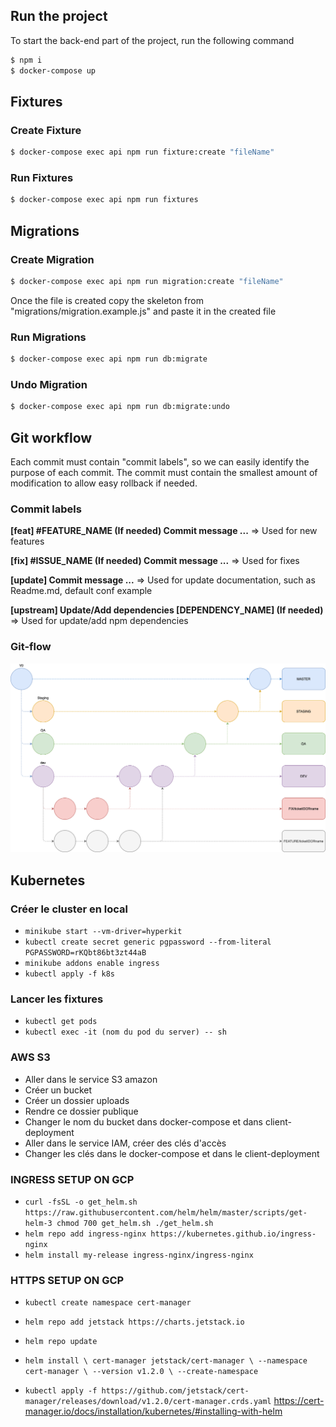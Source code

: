 ## Run the project

To start the back-end part of the project, run the following command

```bash
$ npm i 
$ docker-compose up
```

## Fixtures

### Create Fixture
```bash
$ docker-compose exec api npm run fixture:create "fileName"
```

### Run Fixtures
```bash
$ docker-compose exec api npm run fixtures
```

## Migrations

### Create Migration
```bash
$ docker-compose exec api npm run migration:create "fileName"
```
Once the file is created copy the skeleton from "migrations/migration.example.js" and paste it in the created file

### Run Migrations
```bash
$ docker-compose exec api npm run db:migrate
```

### Undo Migration
```bash
$ docker-compose exec api npm run db:migrate:undo
```

## Git workflow

Each commit must contain "commit labels", so we can easily identify the purpose of each commit. The commit must contain the smallest amount of modification to allow easy rollback if needed.

### Commit labels

**[feat] #FEATURE_NAME (If needed) Commit message ...**           => Used for new features

**[fix] #ISSUE_NAME (If needed) Commit message ...**              => Used for fixes

**[update] Commit message ...**                                   => Used for update documentation, such as Readme.md, default conf example

**[upstream] Update/Add dependencies [DEPENDENCY_NAME] (If needed)**  => Used for update/add npm dependencies

### Git-flow

![](docs/images/gitflow.png)


## Kubernetes

### Créer le cluster en local

* `minikube start --vm-driver=hyperkit`
* `kubectl create secret generic pgpassword --from-literal PGPASSWORD=rKQbt86bt3zt44aB`
* `minikube addons enable ingress`
* `kubectl apply -f k8s`


### Lancer les fixtures

* `kubectl get pods`
* `kubectl exec -it (nom du pod du server) -- sh`


### AWS S3

* Aller dans le service S3 amazon
* Créer un bucket
* Créer un dossier uploads
* Rendre ce dossier publique
* Changer le nom du bucket dans docker-compose et dans client-deployment
* Aller dans le service IAM, créer des clés d'accès
* Changer les clés dans le docker-compose et dans le client-deployment

### INGRESS SETUP ON GCP
* `curl -fsSL -o get_helm.sh https://raw.githubusercontent.com/helm/helm/master/scripts/get-helm-3
chmod 700 get_helm.sh
./get_helm.sh`
* `helm repo add ingress-nginx https://kubernetes.github.io/ingress-nginx`
* `helm install my-release ingress-nginx/ingress-nginx`

### HTTPS SETUP ON GCP

* `kubectl create namespace cert-manager`
* `helm repo add jetstack https://charts.jetstack.io`
* `helm repo update`
* `helm install \
  cert-manager jetstack/cert-manager \
  --namespace cert-manager \
  --version v1.2.0 \
  --create-namespace
  `
    
* `kubectl apply -f https://github.com/jetstack/cert-manager/releases/download/v1.2.0/cert-manager.crds.yaml`
  https://cert-manager.io/docs/installation/kubernetes/#installing-with-helm